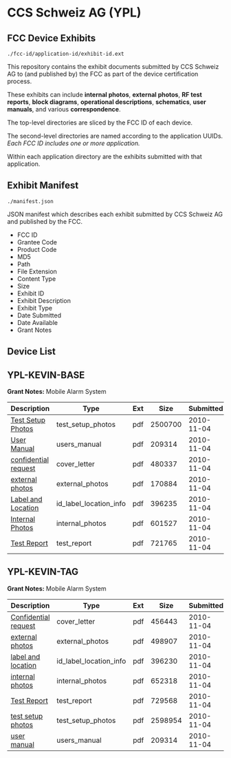 # CCS Schweiz AG (YPL)
## FCC Device Exhibits

```
./fcc-id/application-id/exhibit-id.ext
```

This repository contains the exhibit documents submitted by CCS Schweiz AG to (and published by) the FCC as part of the device certification process.

These exhibits can include **internal photos**, **external photos**, **RF test reports**, **block diagrams**, **operational descriptions**, **schematics**, **user manuals**, and various **correspondence**.

The top-level directories are sliced by the FCC ID of each device.

The second-level directories are named according to the application UUIDs. *Each FCC ID includes one or more application.*

Within each application directory are the exhibits submitted with that application. 

## Exhibit Manifest

```
./manifest.json
```

JSON manifest which describes each exhibit submitted by CCS Schweiz AG and published by the FCC.

- FCC ID
- Grantee Code
- Product Code
- MD5
- Path
- File Extension
- Content Type
- Size
- Exhibit ID
- Exhibit Description
- Exhibit Type
- Date Submitted
- Date Available
- Grant Notes

## Device List
## YPL-KEVIN-BASE
**Grant Notes:** Mobile Alarm System

| Description | Type | Ext | Size | Submitted | Available |
| ----------- | ---- | --- | ---- | --------- | --------- |
| [Test Setup Photos](YPL-KEVIN-BASE/3c2402c0e97dbb56ba3b040e197c4765/1371032.pdf) | test_setup_photos | pdf | 2500700 | 2010-11-04 | 2010-11-04 |
| [User Manual](YPL-KEVIN-BASE/3c2402c0e97dbb56ba3b040e197c4765/1371007.pdf) | users_manual | pdf | 209314 | 2010-11-04 | 2010-11-04 |
| [confidential request](YPL-KEVIN-BASE/3c2402c0e97dbb56ba3b040e197c4765/1371028.pdf) | cover_letter | pdf | 480337 | 2010-11-04 | 2010-11-04 |
| [external photos](YPL-KEVIN-BASE/3c2402c0e97dbb56ba3b040e197c4765/1371027.pdf) | external_photos | pdf | 170884 | 2010-11-04 | 2010-11-04 |
| [Label and Location](YPL-KEVIN-BASE/3c2402c0e97dbb56ba3b040e197c4765/1371030.pdf) | id_label_location_info | pdf | 396235 | 2010-11-04 | 2010-11-04 |
| [Internal Photos](YPL-KEVIN-BASE/3c2402c0e97dbb56ba3b040e197c4765/1371029.pdf) | internal_photos | pdf | 601527 | 2010-11-04 | 2010-11-04 |
| [Test Report](YPL-KEVIN-BASE/3c2402c0e97dbb56ba3b040e197c4765/1371026.pdf) | test_report | pdf | 721765 | 2010-11-04 | 2010-11-04 |
## YPL-KEVIN-TAG
**Grant Notes:** Mobile Alarm System

| Description | Type | Ext | Size | Submitted | Available |
| ----------- | ---- | --- | ---- | --------- | --------- |
| [Confidential request](YPL-KEVIN-TAG/bb22b87de067b57da0b62482361cb506/1371004.pdf) | cover_letter | pdf | 456443 | 2010-11-04 | 2010-11-04 |
| [external photos](YPL-KEVIN-TAG/bb22b87de067b57da0b62482361cb506/1371003.pdf) | external_photos | pdf | 498907 | 2010-11-04 | 2010-11-04 |
| [label and location](YPL-KEVIN-TAG/bb22b87de067b57da0b62482361cb506/1371006.pdf) | id_label_location_info | pdf | 396230 | 2010-11-04 | 2010-11-04 |
| [internal photos](YPL-KEVIN-TAG/bb22b87de067b57da0b62482361cb506/1371005.pdf) | internal_photos | pdf | 652318 | 2010-11-04 | 2010-11-04 |
| [Test Report](YPL-KEVIN-TAG/bb22b87de067b57da0b62482361cb506/1371002.pdf) | test_report | pdf | 729568 | 2010-11-04 | 2010-11-04 |
| [test setup photos](YPL-KEVIN-TAG/bb22b87de067b57da0b62482361cb506/1371008.pdf) | test_setup_photos | pdf | 2598954 | 2010-11-04 | 2010-11-04 |
| [user manual](YPL-KEVIN-TAG/bb22b87de067b57da0b62482361cb506/1371007.pdf) | users_manual | pdf | 209314 | 2010-11-04 | 2010-11-04 |
